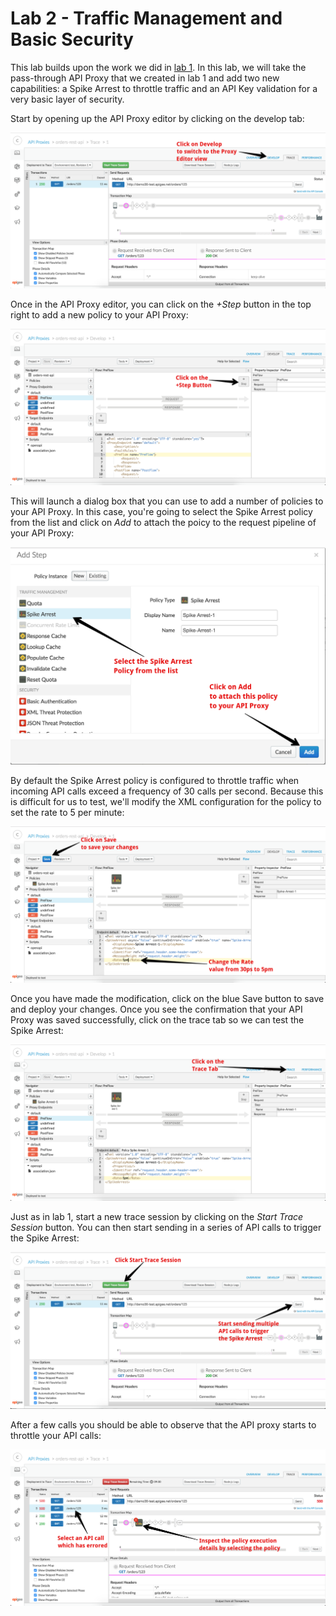# Lab 2 - Traffic Management and Basic Security

This lab builds upon the work we did in [lab 1](lab1.md). In this lab, we will take the pass-through API Proxy that we created in lab 1 and add two new capabilities: a Spike Arrest to throttle traffic and an API Key validation for a very basic layer of security.

Start by opening up the API Proxy editor by clicking on the develop tab:

![Image](images/orders-proxy-trace-tab-4.png)

Once in the API Proxy editor, you can click on the *+Step* button in the top right to add a new policy to your API Proxy:

![Image](images/orders-proxy-editor.png)

This will launch a dialog box that you can use to add a number of policies to your API Proxy. In this case, you're going to select the Spike Arrest policy from the list and click on *Add* to attach the poicy to the request pipeline of your API Proxy:

![Image](images/orders-proxy-editor-policies.png)

By default the Spike Arrest policy is configured to throttle traffic when incoming API calls exceed a frequency of 30 calls per second. Because this is difficult for us to test, we'll modify the XML configuration for the policy to set the rate to 5 per minute:

![Image](images/orders-proxy-editor-spike.png)

Once you have made the modification, click on the blue Save button to save and deploy your changes. Once you see the confirmation that your API Proxy was saved successfully, click on the trace tab so we can test the Spike Arrest:

![Image](images/orders-proxy-editor-spike-trace.png)

Just as in lab 1, start a new trace session by clicking on the *Start Trace Session* button. You can then start sending in a series of API calls to trigger the Spike Arrest:

![Image](images/orders-proxy-spike-trace-1.png)

After a few calls you should be able to observe that the API proxy starts to throttle your API calls:

![Image](images/orders-proxy-spike-trace-2.png)